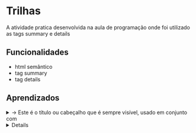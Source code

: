 
# Trilhas

A atividade pratica desenvolvida na aula de programação onde foi utilizado as tags summary e details

## Funcionalidades

- html semântico
- tag summary
- tag details


## Aprendizados

<details> → E usado para criar uma seção que o usuário pode abrir ou fechar, revelando ou escondendo conteúdo adicional. Este é o contêiner principal, todo conteúdo a ser mostrado ou escondido é colocado dentro dele.

<summary> → Este é o título ou cabeçalho que é sempre visível, usado em conjunto com <details>. Clicar nele alterna a visibilidade do conteúdo
## Autores

- [@soso1010](https://github.com/Soso1010)


